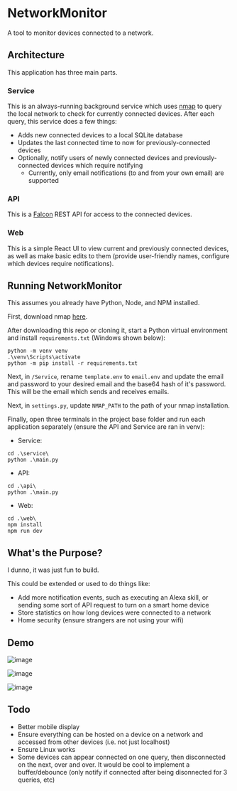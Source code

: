 # NetworkMonitor
A tool to monitor devices connected to a network.


## Architecture
This application has three main parts.

### Service
This is an always-running background service which uses [nmap](https://nmap.org/) to query the local network to check for currently connected devices. After each query, this service does a few things:
- Adds new connected devices to a local SQLite database
- Updates the last connected time to now for previously-connected devices
- Optionally, notify users of newly connected devices and previously-connected devices which require notifying
  - Currently, only email notifications (to and from your own email) are supported
  
### API
This is a [Falcon](https://falcon.readthedocs.io/en/stable/) REST API for access to the connected devices.

### Web
This is a simple React UI to view current and previously connected devices, as well as make basic edits to them (provide user-friendly names, configure which devices require notifications).

## Running NetworkMonitor
This assumes you already have Python, Node, and NPM installed. 

First, download nmap [here](https://nmap.org/download).

After downloading this repo or cloning it, start a Python virtual environment and install `requirements.txt` (Windows shown below):

```
python -m venv venv
.\venv\Scripts\activate
python -m pip install -r requirements.txt
```

Next, in `/Service`, rename `template.env` to `email.env` and update the email and password to your desired email and the base64 hash of it's password. This will be the email which sends and receives emails. 

Next, in `settings.py`, update `NMAP_PATH` to the path of your nmap installation.

Finally, open three terminals in the project base folder and run each application separately (ensure the API and Service are ran in venv):
- Service:
```
cd .\service\
python .\main.py
```
- API:
```
cd .\api\
python .\main.py
```
- Web:
```
cd .\web\
npm install
npm run dev
```

## What's the Purpose?
I dunno, it was just fun to build.

This could be extended or used to do things like:
- Add more notification events, such as executing an Alexa skill, or sending some sort of API request to turn on a smart home device
- Store statistics on how long devices were connected to a network
- Home security (ensure strangers are not using your wifi)

## Demo
![image](https://github.com/user-attachments/assets/f4fbded9-0aca-4d93-bcab-66c752635441)

![image](https://github.com/user-attachments/assets/b1913a00-353e-4b3c-a8ad-9a4f4256b6b0)

![image](https://github.com/user-attachments/assets/df05a9b1-809b-4ec2-bed0-c47353580854)

## Todo
- Better mobile display
- Ensure everything can be hosted on a device on a network and accessed from other devices (i.e. not just localhost)
- Ensure Linux works
- Some devices can appear connected on one query, then disconnected on the next, over and over. It would be cool to implement a buffer/debounce (only notify if connected after being disonnected for 3 queries, etc)  
